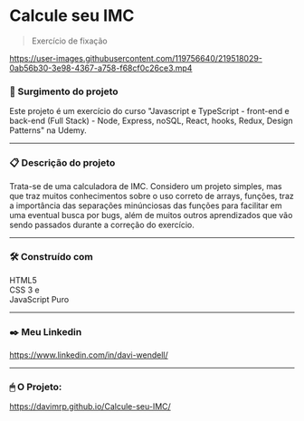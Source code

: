# Calcule seu IMC
>Exercício de fixação



https://user-images.githubusercontent.com/119756640/219518029-0ab56b30-3e98-4367-a758-f68cf0c26ce3.mp4



### 🚀 Surgimento do projeto
Este projeto é um exercício do curso "Javascript e TypeScript - front-end e back-end (Full Stack) - Node, Express, noSQL, React, hooks, Redux, Design Patterns" na Udemy.

<hr>

### 📋 Descrição do projeto
Trata-se de uma calculadora de IMC. Considero um projeto simples, mas que traz muitos conhecimentos sobre o uso correto de arrays, funções, traz a importância das separações minúnciosas das funções para facilitar em uma eventual busca por bugs, além de muitos outros aprendizados que vão sendo passados durante a correção do exercício.

<hr>

### 🛠️ Construído com
HTML5 <br>
CSS 3 e <br>
JavaScript Puro
<hr>
 
  ### ✒️ Meu Linkedin
  https://www.linkedin.com/in/davi-wendell/
  
  <hr>
  
### 🖱 O Projeto:
https://davimrp.github.io/Calcule-seu-IMC/
